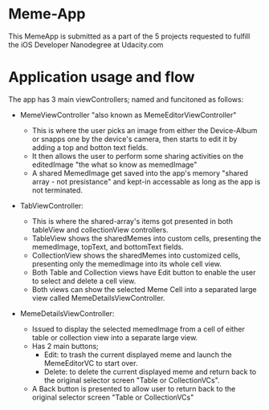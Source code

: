 # Meme-App
This MemeApp is submitted as a part of the 5 projects requested to fulfill the iOS Developer Nanodegree at Udacity.com

# Application usage and flow
The app has 3 main viewControllers; named and funcitoned as follows:

- MemeViewController "also known as MemeEditorViewController"
  - This is where the user picks an image from either the Device-Album or snapps one by the device's camera, then starts to edit it by adding a top and botton text fields.
  - It then allows the user to perform some sharing activities on the editedImage "the what so know as memedImage"
  - A shared MemedImage get saved into the app's memory "shared array - not presistance" and kept-in accessable as long as the app is not terminated.


- TabViewController:
  - This is where the shared-array's items got presented in both tableView and collectionView controllers.
  - TableView shows the sharedMemes into custom cells, presenting the memedImage, topText, and bottomText fields.
  - CollectionView shows the sharedMemes into customized cells, presenting only the memedImage into its whole cell view.
  - Both Table and Collection views have Edit button to enable the user to select and delete a cell view.
  - Both views can show the selected Meme Cell into a separated large view called MemeDetailsViewController.
  

- MemeDetailsViewController:
  - Issued to display the selected memedImage from a cell of either table or collection view into a separate large view.
  - Has 2 main buttons;
    - Edit: to trash the current displayed meme and launch the MemeEditorVC to start over.
    - Delete: to delete the current displayed meme and return back to the original selector screen "Table or CollectionVCs".
  - A Back button is presented to allow user to return back to the original selector screen "Table or CollectionVCs"
  
  
  
  
  
  
  


